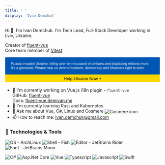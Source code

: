 ```yaml
---
title: ' '
display: 'Ivan Demchuk'
---
```


Hi 👋, I'm Ivan Demchuk. I'm Tech Lead, Full-Stack Developer working in Lviv, Ukraine.

Creator of [fluent-vue](https://github.com/demivan/fluent-vue)  
Core team member of [Vitest](https://github.com/vitest-dev/vitest)

[![Stand With Ukraine](https://raw.githubusercontent.com/vshymanskyy/StandWithUkraine/main/banner2-direct.svg)](https://stand-with-ukraine.pp.ua)

 - 🔭 I'm currently working on Vue.js i18n plugin - `fluent-vue`  
  GitHub: [fluent-vue](https://github.com/demivan/fluent-vue)  
  Docs: [fluent-vue.demivan.me](https://fluent-vue.demivan.me)
 - 🌱 I'm currently learning Rust and Kubernetes
 - 💬 Ask me about Vue, C#, Linux and Cosmere <img src="https://user-images.githubusercontent.com/2339406/126692384-17784667-7b16-434e-8b54-48b5e5ec614e.png" width="20" height="20" valign="middle" alt="Cosmere icon" class="inline-image">
 - 📫 How to reach me: [ivan.demchuk@gmail.com](mailto:ivan.demchuk@gmail.com)

### 🔧 Technologies & Tools

<div class="inline-images">
<p class="flex flex-row flex-wrap gap-1">
  <img src="https://img.shields.io/badge/OS-ArchLinux-informational?style=for-the-badge&amp;logo=linux&amp;logoColor=white&amp;color=2bbc8a&amp;labelColor=273849" alt="OS - ArchLinux">
  <img src="https://img.shields.io/badge/Shell-Fish-informational?style=for-the-badge&amp;logo=gnu-bash&amp;logoColor=white&amp;color=2bbc8a&amp;labelColor=273849" alt="Shell - Fish">
  <img src="https://img.shields.io/badge/Editor-JetBrains%20Rider-informational?style=for-the-badge&amp;logo=rider&amp;logoColor=white&amp;color=2bbc8a&amp;labelColor=273849" alt="Editor - JetBrains Rider">
  <img src="https://img.shields.io/badge/Font-JetBrains%20Mono-informational?style=for-the-badge&amp;logo=jetbrains&amp;logoColor=white&amp;color=2bbc8a&amp;labelColor=273849" alt="Font - JetBrains Mono">
</p>

<p class="flex flex-row flex-wrap gap-1">
  <img src="https://img.shields.io/badge/-C%23-273849?style=for-the-badge&amp;logo=csharp" alt="C#">
  <img src="https://img.shields.io/badge/-ASP.NET%20Core-273849?style=for-the-badge&amp;logo=.net" alt="Asp.Net Core">
  <img src="https://img.shields.io/badge/-Vue-273849?style=for-the-badge&amp;logo=vue.js" alt="Vue">
  <img src="https://img.shields.io/badge/-Typescript-273849?style=for-the-badge&amp;logo=typescript" alt="Typescript">
  <img src="https://img.shields.io/badge/-JavaScript-273849?style=for-the-badge&amp;logo=javascript" alt="Javascript">
  <img src="https://img.shields.io/badge/-Swift-273849?style=for-the-badge&amp;logo=swift" alt="Swift">
</p>
</div>
